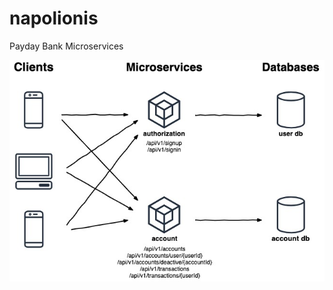 # napolionis
Payday Bank Microservices

![alt text](https://github.com/scanmutlu/napolionis/blob/master/architecture%20diagram.jpg)
